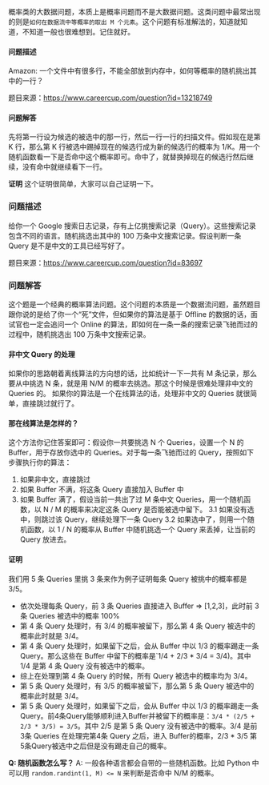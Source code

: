 概率类的大数据问题，本质上是概率问题而不是大数据问题。这类问题中最常出现的则是`如何在数据流中等概率的取出 M 个元素`。这个问题有标准解法的，知道就知道，不知道一般也很难想到。记住就好。

#### 问题描述

Amazon: 一个文件中有很多行，不能全部放到内存中，如何等概率的随机挑出其中的一行？

题目来源：<https://www.careercup.com/question?id=13218749>

#### 问题解答

先将第一行设为候选的被选中的那一行，然后一行一行的扫描文件。假如现在是第 K 行，那么第 K 行被选中踢掉现在的候选行成为新的候选行的概率为 1/K。用一个随机函数看一下是否命中这个概率即可。命中了，就替换掉现在的候选行然后继续，没有命中就继续看下一行。

**证明**
这个证明很简单，大家可以自己证明一下。



### 问题描述

给你一个 Google 搜索日志记录，存有上亿挑搜索记录（Query）。这些搜索记录包含不同的语言。随机挑选出其中的 100 万条中文搜索记录。假设判断一条 Query 是不是中文的工具已经写好了。

题目来源：<https://www.careercup.com/question?id=83697>

### 问题解答

这个题是一个经典的概率算法问题。这个问题的本质是一个数据流问题，虽然题目跟你说的是给了你一个“死”文件，但如果你的算法是基于 Offline 的数据的话，面试官也一定会追问一个 Online 的算法，即如何在一条一条的搜索记录飞驰而过的过程中，随机挑选出 100 万条中文搜索记录。

#### 非中文 Query 的处理

如果你的思路朝着离线算法的方向想的话，比如统计一下一共有 M 条记录，那么要从中挑选 N 条，就是用 N/M 的概率去挑选。那这个时候是很难处理非中文的 Queries 的。
如果你的算法是一个在线算法的话，处理非中文的 Queries 就很简单，直接跳过就行了。

#### 那在线算法是怎样的？

这个方法你记住答案即可：假设你一共要挑选 N 个 Queries，设置一个 N 的 Buffer，用于存放你选中的 Queries。对于每一条飞驰而过的
Query，按照如下步骤执行你的算法：

1. 如果非中文，直接跳过
2. 如果 Buffer 不满，将这条 Query 直接加入 Buffer 中
3. 如果 Buffer 满了，假设当前一共出了过 M 条中文 Queries，用一个随机函数，以 N / M 的概率来决定这条 Query 是否能被选中留下。
   3.1 如果没有选中，则跳过该 Query，继续处理下一条 Query
   3.2 如果选中了，则用一个随机函数，以 1 / N 的概率从 Buffer 中随机挑选一个 Query 来丢掉，让当前的 Query 放进去。

#### 证明

我们用 5 条 Queries 里挑 3 条来作为例子证明每条 Query 被挑中的概率都是 3/5。

- 依次处理每条 Query，前 3 条 Queries 直接进入 Buffer => [1,2,3]，此时前 3 条 Queries 被选中的概率 100%
- 第 4 条 Query 处理时，有 3/4 的概率被留下，那么第 4 条 Query 被选中的概率此时就是 3/4。
- 第 4 条 Query 处理时，如果留下之后，会从 Buffer 中以 1/3 的概率踢走一条 Query。那么这些在 Buffer 中留下的概率是`1/4 + 2/3 * 3/4 = 3/4)。其中 1/4 是第 4 条 Query 没有被选中的概率。
- 综上在处理到第 4 条 Query 的时候，所有 Query 被选中的概率均为 3/4。
- 第 5 条 Query 处理时，有 3/5 的概率被留下，那么第 5 条 Query 被选中的概率此时就是 3/4。
- 第 5 条 Query 处理时，如果留下之后，会从 Buffer 中以 1/3 的概率踢走一条 Query。前4条Query能够顺利进入Buffer并被留下的概率是：`3/4 * (2/5 + 2/3 * 3/5) = 3/5`。其中 2/5 是第 5 条 Query 没有被选中的概率。3/4 是前3条 Queries 在处理完第4条 Query 之后，进入 Buffer的概率，2/3 * 3/5 第5条Query被选中之后但是没有踢走自己的概率。

**Q: 随机函数怎么写？**
A: 一般各种语言都会自带的一些随机函数。比如 Python 中可以用 `random.randint(1, M) <= N` 来判断是否命中 N/M 的概率。